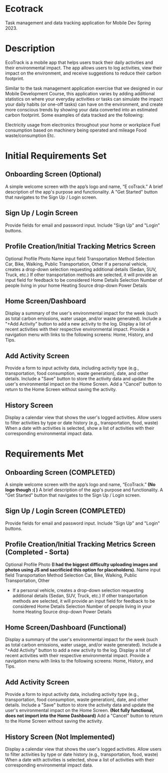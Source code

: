 # Ecotrack
 Task management and data tracking application for Mobile Dev Spring 2023.

# Description
EcoTrack is a mobile app that helps users track their daily activities and their environmental impact. The app allows users to log activities, view their impact on the environment, and receive suggestions to reduce their carbon footprint.

Similar to the task management application exercise that we designed in our Mobile Development Course, this application varies by adding additional statistics on where your everyday activities or tasks can simulate the impact your daily habits (or one-off tasks) can have on the environment, and create more conscious trends by showing your data converted into an estimated carbon footprint. Some examples of data tracked are the following:

Electricity usage from electronics throughout your home or workplace
Fuel consumption based on machinery being operated and mileage
Food waste/consumption
Etc.

# Initial Requirements Set
Onboarding Screen (Optional)
----------------
A simple welcome screen with the app’s logo and name, “E	coTrack.”
A brief description of the app's purpose and functionality.
A "Get Started" button that navigates to the Sign Up / Login screen.

Sign Up / Login Screen
----------------
Provide fields for email and password input.
Include "Sign Up" and "Login" buttons.

Profile Creation/Initial Tracking Metrics Screen
----------------
Optional Profile Photo
Name input field
Transportation Method Selection
Car, Bike, Walking, Public Transportation, Other
If a personal vehicle, creates a drop-down selection requesting additional details (Sedan, SUV, Truck, etc.)
If other transportation methods are selected, it will provide an input field for feedback to be considered
Home Details Selection
Number of people living in your home
Heating Source drop-down
Power Details

Home Screen/Dashboard
----------------
Display a summary of the user's environmental impact for the week (such as total carbon emissions, water usage, and/or waste generated).
Include a "+Add Activity" button to add a new activity to the log.
Display a list of recent activities with their respective environmental impact.
Provide a navigation menu with links to the following screens: Home, History, and Tips.

Add Activity Screen
----------------
Provide a form to input activity data, including activity type (e.g., transportation, food consumption, waste generation), date, and other details.
Include a "Save" button to store the activity data and update the user's environmental impact on the Home Screen.
Add a "Cancel" button to return to the Home Screen without saving the activity.

History Screen
----------------
Display a calendar view that shows the user's logged activities.
Allow users to filter activities by type or date history (e.g., transportation, food, waste)
When a date with activities is selected, show a list of activities with their corresponding environmental impact data.





# Requirements Met
Onboarding Screen (COMPLETED)
----------------
A simple welcome screen with the app’s logo and name, “EcoTrack.” **(No logo though :( )**
A brief description of the app's purpose and functionality.
A "Get Started" button that navigates to the Sign Up / Login screen.

Sign Up / Login Screen (COMPLETED)
----------------
Provide fields for email and password input.
Include "Sign Up" and "Login" buttons.

Profile Creation/Initial Tracking Metrics Screen (Completed - Sorta)
----------------
Optional Profile Photo **(I had the biggest difficulty uploading images and photos using JS and sacrificied this option for placeholders).**
Name input field
Transportation Method Selection
Car, Bike, Walking, Public Transportation, Other
 - If a personal vehicle, creates a drop-down selection requesting additional details (Sedan, SUV, Truck, etc.)
If other transportation methods are selected, it will provide an input field for feedback to be considered
Home Details Selection
Number of people living in your home
Heating Source drop-down
Power Details

Home Screen/Dashboard (Functional)
----------------
Display a summary of the user's environmental impact for the week (such as total carbon emissions, water usage, and/or waste generated).
Include a "+Add Activity" button to add a new activity to the log.
Display a list of recent activities with their respective environmental impact.
Provide a navigation menu with links to the following screens: Home, History, and Tips.

Add Activity Screen
----------------
Provide a form to input activity data, including activity type (e.g., transportation, food consumption, waste generation), date, and other details.
Include a "Save" button to store the activity data and update the user's environmental impact on the Home Screen. **(Not fully functional, does not import into the Home Dashboard)**
Add a "Cancel" button to return to the Home Screen without saving the activity.

History Screen (Not Implemented)
----------------
Display a calendar view that shows the user's logged activities.
Allow users to filter activities by type or date history (e.g., transportation, food, waste)
When a date with activities is selected, show a list of activities with their corresponding environmental impact data.
